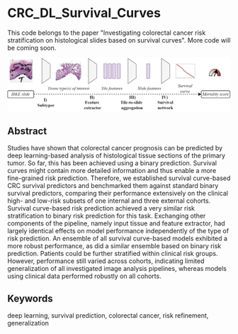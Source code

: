 # CRC_DL_Survival_Curves

This code belongs to the paper "Investigating colorectal cancer risk stratification on histological slides based on survival curves". 
More code will be coming soon. 

![Pipeline](/images/DL_survival_curve_prediction.png)

## **Abstract**
Studies have shown that colorectal cancer prognosis can be predicted by deep learning-based analysis of histological tissue sections of the primary tumor. So far, this has been achieved using a binary prediction. Survival curves might contain more detailed information and thus enable a more fine-grained risk prediction. Therefore, we established survival curve-based CRC survival predictors and benchmarked them against standard binary survival predictors, comparing their performance extensively on the clinical high- and low-risk subsets of one internal and three external cohorts.
Survival curve-based risk prediction achieved a very similar risk stratification to binary risk prediction for this task. Exchanging other components of the pipeline, namely input tissue and feature extractor, had largely identical effects on model performance independently of the type of risk prediction. An ensemble of all survival curve-based models exhibited a more robust performance, as did a similar ensemble based on binary risk prediction. Patients could be further stratified within clinical risk groups. However, performance still varied across cohorts, indicating limited generalization of all investigated image analysis pipelines, whereas models using clinical data performed robustly on all cohorts.

## **Keywords**
deep learning, survival prediction, colorectal cancer, risk refinement, generalization
